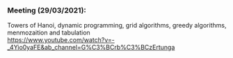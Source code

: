 ### Meeting (29/03/2021):
 Towers of Hanoi, dynamic programming, grid algorithms, greedy algorithms, menmozaition and tabulation  
https://www.youtube.com/watch?v=-_4Yio0yaFE&ab_channel=G%C3%BCrb%C3%BCzErtunga

